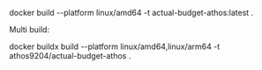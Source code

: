 docker build --platform linux/amd64  -t actual-budget-athos:latest .

Multi build:

docker buildx build --platform linux/amd64,linux/arm64 -t athos9204/actual-budget-athos .

